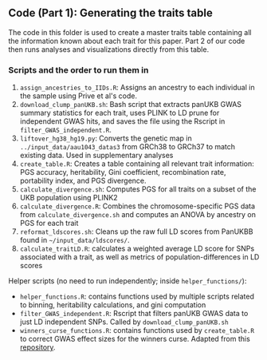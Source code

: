 ## Code (Part 1): Generating the traits table

The code in this folder is used to create a master traits table containing all the information known about each trait for this paper. Part 2 of our code then runs analyses and visualizations directly from this table.

### Scripts and the order to run them in

1. `assign_ancestries_to_IIDs.R`: Assigns an ancestry to each individual in the sample using Prive et al's code.
2. `download_clump_panUKB.sh`: Bash script that extracts panUKB GWAS summary statistics for each trait, uses PLINK to LD prune for independent GWAS hits, and saves the file using the Rscript in `filter_GWAS_independent.R`.
3. `liftover_hg38_hg19.py`: Converts the genetic map in `../input_data/aau1043_datas3` from GRCh38 to GRCh37 to match existing data. Used in supplementary analyses
4. `create_table.R`: Creates a table containing all relevant trait information: PGS accuracy, heritability, Gini coefficient, recombination rate, portability index, and PGS divergence.
5. `calculate_divergence.sh`: Computes PGS for all traits on a subset of the UKB population using PLINK2
6. `calculate_divergence.R`: Combines the chromosome-specific PGS data from `calculate_divergence.sh` and computes an ANOVA by ancestry on PGS for each trait
7. `reformat_ldscores.sh`: Cleans up the raw full LD scores from PanUKBB found in `~/input_data/ldscores/`.
8. `calculate_traitLD.R`: calculates a weighted average LD score for SNPs associated with a trait, as well as metrics of population-differences in LD scores

Helper scripts (no need to run independently; inside `helper_functions/`):
- `helper_functions.R`: contains functions used by multiple scripts related to binning, heritability calculations, and gini computation
- `filter_GWAS_independent.R`: Rscript that filters panUKB GWAS data to just LD independent SNPs. Called by `download_clump_panUKB.sh`
- `winners_curse_functions.R`: contains functions used by `create_table.R` to correct GWAS effect sizes for the winners curse. Adapted from this [repository](https://github.com/cpalmer718/gwas-winners-curse).